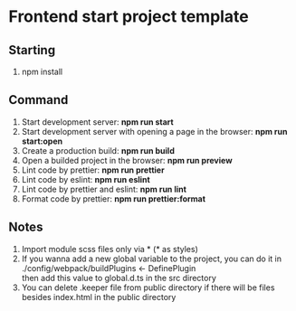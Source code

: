 # Frontend start project template

## Starting

1. npm install

## Command

1. Start development server: **npm run start**
2. Start development server with opening a page in the browser: **npm run start:open**
3. Create a production build: **npm run build**
4. Open a builded project in the browser: **npm run preview**
5. Lint code by prettier: **npm run prettier**
6. Lint code by eslint: **npm run eslint**
7. Lint code by prettier and eslint: **npm run lint**
8. Format code by prettier: **npm run prettier:format**

## Notes

1. Import module scss files only via \* (\* as styles)
2. If you wanna add a new global variable to the project, you can do it in ./config/webpack/buildPlugins <- DefinePlugin <br>
   then add this value to global.d.ts in the src directory
3. You can delete .keeper file from public directory if there will be files besides index.html in the public directory
